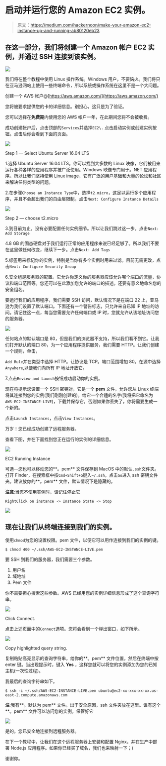 # 启动并运行您的 Amazon EC2 实例。

> 原文：<https://medium.com/hackernoon/make-your-amazon-ec2-instance-up-and-running-ab80120eb23>

## 在这一部分，我们将创建一个 Amazon 帐户 EC2 实例，并通过 SSH 连接到该实例。

![](img/ef5cdcc2b4fefac0c76c09f715c024dd.png)

我们将在整个教程中使用 Linux 操作系统。Windows 用户，不要恼火。我们将只在亚马逊网站上使用一些终端命令，所以系统或操作系统在这里不是一个大问题。

创建一个 AWS 帐户@[https://aws.amazon.com/](https://aws.amazon.com/)

您将被要求提供您的卡的详细信息。别担心，这只是为了验证。

您可以选择在**免费期**内使用您的 AWS 帐户一年，在此期间您将不会被收费。

成功创建帐户后，点击顶部的`Services`并选择`EC2\.` 点击启动实例或创建实例按钮。点击后你会看到下面的页面。

![](img/26b4f4d5d1f346bbe06af7c68631d92b.png)

Step 1 — Select Ubuntu Server 16.04 LTS

1.选择 Ubuntu Server 16.04 LTS。你可以找到大多数的 Linux 映像，它们被用来运行各种各样的应用程序并被广泛使用。Windows 映像专门用于。NET 应用程序。所以让我们坚持使用 Linux image，它有广泛的用户基础和大量的论坛和社区来解决任何类型的问题。

2.在步骤`Choose an Instance Type`中，选择`t2.micro`，这足以运行多个应用程序，并且不会超出我们的自由层限制。点击`Next: Configure Instance Details`

![](img/f2be5b37233e12e9b3e86d6e9b2395fe.png)

Step 2 — choose t2.micro

3.到目前为止，没有必要配置任何实例细节。所以让我们跳过这一步，点击`Next: Add Storage`

4.8 GB 的固态硬盘对于我们运行正常的应用程序来说已经足够了。所以我们不要在这里做任何改变，继续下一步。点击`Next: Add Tags`

5.标签用来标记你的实例，特别是当你有多个实例时用来过滤。目前无需更改，点击`Next: Configure Security Group`

6.安全组是服务器的配置。它允许你定义你的服务器应该允许哪个端口的流量，协议和端口范围等。您还可以在此添加您允许的端口的描述。还要有意义地命名您的安全组名。

要运行我们的应用程序，我们需要 SSH 访问，默认情况下是在端口 22 上，亚马逊为我们设置了默认端口。下面还有一个警告标志，只允许来自已知 IP 地址的访问。请记住这一点，每当您需要允许任何端口或 IP 时，您就允许从该地址访问您的服务器。

![](img/44899a775927d783266136a8b766fd67.png)

任何站点的默认端口是 80，但是我们的浏览器不支持，所以我们看不到它。让我们打开默认的端口 80，为一个应用程序提供服务，我们需要 HTTP。让我们创建一个规则，单击，

`Add Rule`并在类型中选择 HTTP。让协议是 TCP。端口范围增加 80。在源中选择`Anywhere`,以便我们向所有 IP 地址开放它。

7.点击`Review and Launch`按钮成功启动你的实例。

现在将提示您设置一个 SSH 密钥对，它是一个 **pem** 文件，允许您从 Linux 终端将其连接到您的实例(我们刚刚创建的)。给它一个合适的名字(我将把它命名为`AWS-EC2-INSTANCE-LIVE`)，下载并保存它，否则如果你丢失了，你将需要生成一个新的。

点击`Launch Instances`，点击`View Instances`。

万岁！您已经成功创建了远程服务器。

查看下图，并在下面找到您正在运行的实例的详细信息。

![](img/50675b16b640bee1f5fe52aa30689ba0.png)

EC2 Running Instance

可选—您也可以移动您的**。pem** 文件保存到 MacOS 中的默认`.ssh`文件夹。打开 Finder，在搜索框中按`Cmd+Shift+G`键入`~/.ssh`，点击`Go`进入 ssh 密钥文件夹。建议放你的**。pem** 文件，默认情况下是隐藏的。

**注意**:当您不使用实例时，请记住停止它

`RightClick on instance -> Instance State -> Stop`

![](img/41d954387ebc342348e4dc4d72f18fe3.png)

## 现在让我们从终端连接到我们的实例。

使用`chmod`为您的设置权限。pem 文件，以便它可以用作连接到我们的实例的键。

```
$ chmod 400 ~/.ssh/AWS-EC2-INSTANCE-LIVE.pem
```

要 SSH 到我们的服务器，我们需要三个参数。

1.  用户名
2.  域地址
3.  Pem 文件

你不需要担心搜索这些参数。AWS 已经用您的实例详细信息形成了这个查询字符串。

![](img/10d7685d1da72fea754e50688ef40d77.png)

Click Connect.

点击上述页面中的`Connect`选项。您将会看到一个弹出窗口，如下所示。

![](img/a3e05ea6bfb9eb609d73bd1bb2c512b4.png)

Copy highlighted query string.

复制粘贴高亮显示的查询字符串，给你的**。pem** 文件位置，然后在终端中按 enter 键。当出现提示时，键入 **Yes** ，这样您就可以将您的实例添加为您的已知主机(一次性过程)。

我最后的查询字符串如下。

```
$ ssh -i ~/.ssh/AWS-EC2-INSTANCE-LIVE.pem ubuntu@ec2-xx-xxx-xx-xx.us-east-2.compute.amazonaws.com
```

**注**:我有**。默认为 pem** 文件。出于安全原因，ssh 文件夹放在这里。谁有这个**。pem** 文件可以访问您的实例。保管好它

![](img/46ecf8bab86014dacf04d47e7aa8ccfe.png)

是的。您已安全地连接到远程服务器。

在下一个教程中，让我们在这个远程服务器上安装和配置 Nginx，并在生产中部署 Node.js 应用程序。如果你已经买了域名，我们也来映射一下；)

谢谢你。